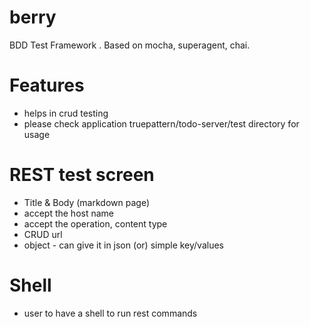 # berry
BDD Test Framework . Based on mocha, superagent, chai.

# Features
 * helps in crud testing
 * please check application truepattern/todo-server/test directory for usage

# REST test screen
 * Title & Body (markdown page)
 * accept the host name
 * accept the operation, content type
 * CRUD url
 * object - can give it in json (or) simple key/values

# Shell
 * user to have a shell to run rest commands
